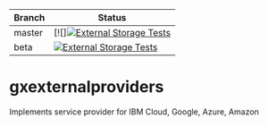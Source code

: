 | Branch | Status
|---|---
|master |[![][![External Storage Tests](https://github.com/genexuslabs/JavaClasses/actions/workflows/External-Storage-Tests.yml/badge.svg?branch=master)](https://github.com/genexuslabs/JavaClasses/actions/workflows/External-Storage-Tests.yml)
|beta   |[![External Storage Tests](https://github.com/genexuslabs/JavaClasses/actions/workflows/External-Storage-Tests.yml/badge.svg?branch=beta)](https://github.com/genexuslabs/JavaClasses/actions/workflows/External-Storage-Tests.yml)

# gxexternalproviders

Implements service provider for IBM Cloud, Google, Azure, Amazon

